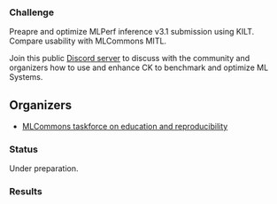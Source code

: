 ### Challenge

Preapre and optimize MLPerf inference v3.1 submission
using KILT. Compare usability with MLCommons MITL.

Join this public [Discord server](https://discord.gg/JjWNWXKxwT) to discuss with the community and organizers
how to use and enhance CK to benchmark and optimize ML Systems.

## Organizers

* [MLCommons taskforce on education and reproducibility](https://cKnowledge.org/mlcommons-taskforce)

### Status

Under preparation.

### Results

